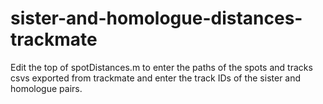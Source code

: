# sister-and-homologue-distances-trackmate

Edit the top of spotDistances.m to enter the paths of the spots and tracks csvs exported from trackmate and enter the track IDs of the sister and homologue pairs.
